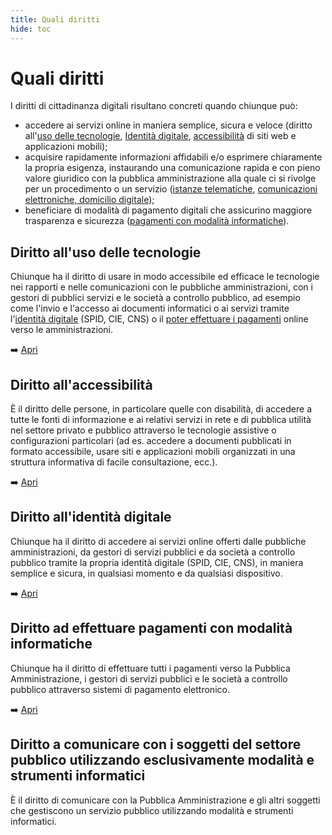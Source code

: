 ```yaml
---
title: Quali diritti
hide: toc
---
```


# Quali diritti

I diritti di cittadinanza digitali risultano concreti quando chiunque può:

- accedere ai servizi online in maniera semplice, sicura e veloce (diritto all'[uso delle tecnologie](../parte-seconda/uso-delle-tecnologie.md), [Identità digitale](../parte-seconda/identita-digitale.md), [accessibilità](../parte-seconda/accessibilita.md) di siti web e applicazioni mobili);
- acquisire rapidamente informazioni affidabili e/o esprimere chiaramente la propria esigenza, instaurando una comunicazione rapida e con pieno valore giuridico con la pubblica amministrazione alla quale ci si rivolge per un procedimento o un servizio ([istanze telematiche](../parte-seconda/istanza-dichiarazione-telematica.md), [comunicazioni elettroniche, domicilio digitale](../parte-seconda/domicilio-digitale-e-comunicazioni-elettroniche.md));
- beneficiare di modalità di pagamento digitali che assicurino maggiore trasparenza e sicurezza ([pagamenti con modalità informatiche](../parte-seconda/pagamenti-con-modalita-informatiche.md)).

## Diritto all'uso delle tecnologie

Chiunque ha il diritto di usare in modo accessibile ed efficace le tecnologie nei rapporti e nelle
comunicazioni con le pubbliche amministrazioni, con i gestori di pubblici servizi e le società a
controllo pubblico, ad esempio come l'invio e l'accesso ai documenti informatici o ai servizi
tramite l'[identità digitale](../parte-seconda/identita-digitale.md) (SPID, CIE, CNS) o il [poter effettuare i pagamenti](../parte-seconda/pagamenti-con-modalita-informatiche.md) online verso le amministrazioni.

➡️ [Apri](../parte-seconda/uso-delle-tecnologie.md)

## Diritto all'accessibilità

È il diritto delle persone, in particolare quelle con disabilità, di accedere a tutte le fonti di
informazione e ai relativi servizi in rete e di pubblica utilità nel settore privato e pubblico
attraverso le tecnologie assistive o configurazioni particolari (ad es. accedere a documenti
pubblicati in formato accessibile, usare siti e applicazioni mobili organizzati in una struttura
informativa di facile consultazione, ecc.).

➡️ [Apri](../parte-seconda/accessibilita.md)

## Diritto all'identità digitale

Chiunque ha il diritto di accedere ai servizi online offerti dalle pubbliche amministrazioni, da
gestori di servizi pubblici e da società a controllo pubblico tramite la propria identità digitale (SPID,
CIE, CNS), in maniera semplice e sicura, in qualsiasi momento e da qualsiasi dispositivo.

➡️ [Apri](../parte-seconda/identita-digitale.md)

## Diritto ad effettuare pagamenti con modalità informatiche

Chiunque ha il diritto di effettuare tutti i pagamenti verso la Pubblica Amministrazione, i gestori di
servizi pubblici e le società a controllo pubblico attraverso sistemi di pagamento elettronico.

➡️ [Apri](../parte-seconda/pagamenti-con-modalita-informatiche.md)

## Diritto a comunicare con i soggetti del settore pubblico utilizzando esclusivamente modalità e strumenti informatici

È il diritto di comunicare con la Pubblica Amministrazione e gli altri soggetti che gestiscono un
servizio pubblico utilizzando modalità e strumenti informatici.
